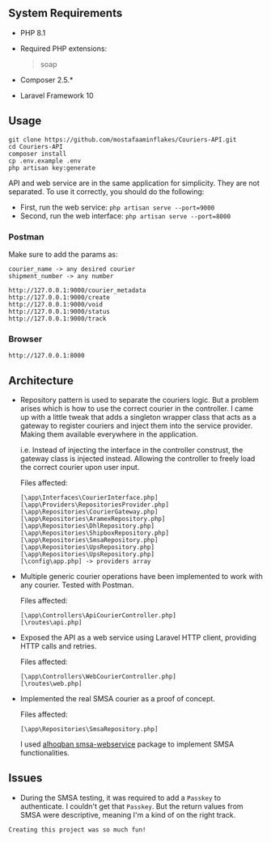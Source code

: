 ## System Requirements

-   PHP 8.1
-   Required PHP extensions:

    > soap

-   Composer 2.5.\*
-   Laravel Framework 10

## Usage

```
git clone https://github.com/mostafaaminflakes/Couriers-API.git
cd Couriers-API
composer install
cp .env.example .env
php artisan key:generate
```

API and web service are in the same application for simplicity. They are not separated. To use it correctly, you should do the following:

-   First, run the web service: `php artisan serve --port=9000`
-   Second, run the web interface: `php artisan serve --port=8000`

### Postman

Make sure to add the params as:

```
courier_name -> any desired courier
shipment_number -> any number
```

```
http://127.0.0.1:9000/courier_metadata
http://127.0.0.1:9000/create
http://127.0.0.1:9000/void
http://127.0.0.1:9000/status
http://127.0.0.1:9000/track
```

### Browser

```
http://127.0.0.1:8000
```

## Architecture

-   Repository pattern is used to separate the couriers logic. But a problem arises which is how to use the correct courier in the controller.
    I came up with a little tweak that adds a singleton wrapper class that acts as a gateway to register couriers and inject them into the service provider. Making them available everywhere in the application.

    i.e. Instead of injecting the interface in the controller construst, the gateway class is injected instead. Allowing the controller to freely load the correct courier upon user input.

    Files affected:

    ```
    [\app\Interfaces\CourierInterface.php]
    [\app\Providers\RepositoriesProvider.php]
    [\app\Repositories\CourierGateway.php]
    [\app\Repositories\AramexRepository.php]
    [\app\Repositories\DhlRepository.php]
    [\app\Repositories\ShipboxRepository.php]
    [\app\Repositories\SmsaRepository.php]
    [\app\Repositories\UpsRepository.php]
    [\app\Repositories\UpsRepository.php]
    [\config\app.php] -> providers array
    ```

-   Multiple generic courier operations have been implemented to work with any courier. Tested with Postman.

    Files affected:

    ```
    [\app\Controllers\ApiCourierController.php]
    [\routes\api.php]
    ```

-   Exposed the API as a web service using Laravel HTTP client, providing HTTP calls and retries.

    Files affected:

    ```
    [\app\Controllers\WebCourierController.php]
    [\routes\web.php]
    ```

-   Implemented the real SMSA courier as a proof of concept.

    Files affected:

    ```
    [\app\Repositories\SmsaRepository.php]
    ```

    I used [alhoqban smsa-webservice](https://github.com/alhoqbani/smsa-webservice) package to implement SMSA functionalities.

## Issues

-   During the SMSA testing, it was required to add a `Passkey` to authenticate. I couldn't get that `Passkey`. But the return values from SMSA were descriptive, meaning I'm a kind of on the right track.

`Creating this project was so much fun!`
